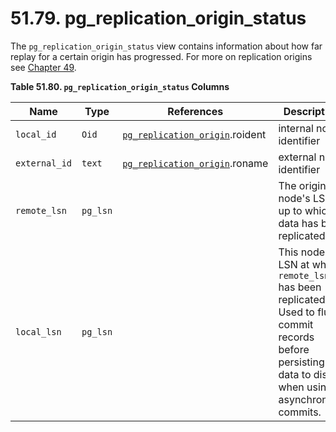 # 51.79. pg\_replication\_origin\_status

The `pg_replication_origin_status` view contains information about how far replay for a certain origin has progressed. For more on replication origins see [Chapter 49](https://www.postgresql.org/docs/10/static/replication-origins.html).

**Table 51.80. `pg_replication_origin_status` Columns**

| Name          | Type     | References                                                                                                      | Description                                                                                                                                             |
| ------------- | -------- | --------------------------------------------------------------------------------------------------------------- | ------------------------------------------------------------------------------------------------------------------------------------------------------- |
| `local_id`    | `Oid`    | [`pg_replication_origin`](https://www.postgresql.org/docs/10/static/catalog-pg-replication-origin.html).roident | internal node identifier                                                                                                                                |
| `external_id` | `text`   | [`pg_replication_origin`](https://www.postgresql.org/docs/10/static/catalog-pg-replication-origin.html).roname  | external node identifier                                                                                                                                |
| `remote_lsn`  | `pg_lsn` |                                                                                                                 | The origin node's LSN up to which data has been replicated.                                                                                             |
| `local_lsn`   | `pg_lsn` |                                                                                                                 | This node's LSN at which `remote_lsn` has been replicated. Used to flush commit records before persisting data to disk when using asynchronous commits. |
